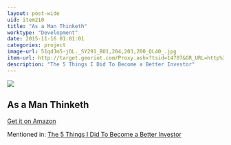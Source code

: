 ```yaml
---
layout: post-wide
uid: item210
title: "As a Man Thinketh"
worktype: "Development"
date: 2015-11-16 01:01:01
categories: project
image-url: 51qdJm5-jOL._SY291_BO1,204,203,200_QL40_.jpg
item-url: http://target.georiot.com/Proxy.ashx?tsid=14707&GR_URL=http%3A%2F%2Fwww.amazon.com%2FThinketh-Tarcher-Family-Inspirational-Library%2Fdp%2F1585425648%2F
description: "The 5 Things I Did To Become a Better Investor"
---
```

<a href="http://target.georiot.com/Proxy.ashx?tsid=14707&GR_URL=http%3A%2F%2Fwww.amazon.com%2FThinketh-Tarcher-Family-Inspirational-Library%2Fdp%2F1585425648%2F" target="blank"><img src="../../../../img/thumbs/51qdJm5-jOL._SY291_BO1,204,203,200_QL40_.jpg" class="prod-img"></a>
<h2>As a Man Thinketh</h2>
<p><a href="http://target.georiot.com/Proxy.ashx?tsid=14707&GR_URL=http%3A%2F%2Fwww.amazon.com%2FThinketh-Tarcher-Family-Inspirational-Library%2Fdp%2F1585425648%2F" target="blank">Get it on Amazon</a><p>
<p>Mentioned in: <a href="http://fourhourworkweek.com/2015/10/02/the-5-things-i-did-to-become-a-better-investor/" target="blank">The 5 Things I Did To Become a Better Investor</a></p>
